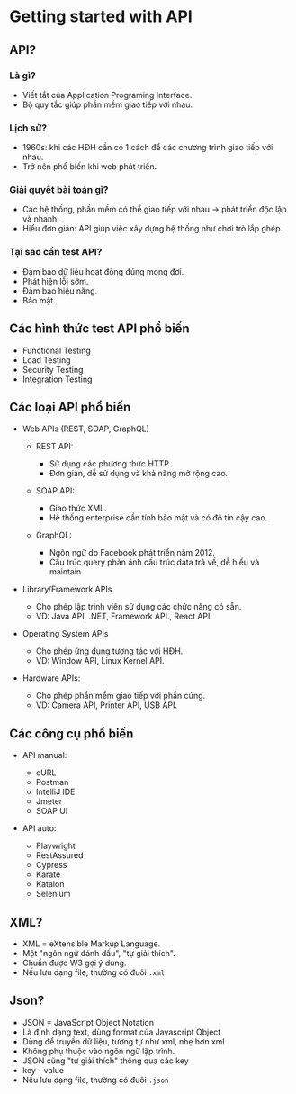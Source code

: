 # Getting started with API
## API?

### Là gì?
- Viết tắt của Application Programing Interface.
- Bộ quy tắc giúp phần mềm giao tiếp với nhau.

### Lịch sử?
- 1960s: khi các HĐH cần có 1 cách để các chương trình giao tiếp với nhau.
- Trở nên phổ biến khi web phát triển.

### Giải quyết bài toán gì?
- Các hệ thống, phần mềm có thể giao tiếp với nhau → phát triển độc lập và nhanh.
- Hiểu đơn giản: API giúp việc xây dựng hệ thống như chơi trò lắp ghép.

### Tại sao cần test API?
- Đảm bảo dữ liệu hoạt động đúng mong đợi.
- Phát hiện lỗi sớm.
- Đảm bảo hiệu năng.
- Bảo mật.

## Các hình thức test API phổ biến
- Functional Testing
- Load Testing
- Security Testing
- Integration Testing

## Các loại API phổ biến
- Web APIs (REST, SOAP, GraphQL)
    - REST API: 
        - Sử dụng các phương thức HTTP.
        - Đơn giản, dễ sử dụng và khả năng mở rộng cao.

    - SOAP API:
        - Giao thức XML.
        - Hệ thống enterprise cần tính bảo mật và có độ tin cậy cao.
    - GraphQL:
        - Ngôn ngữ do Facebook phát triển năm 2012.
        - Cấu trúc query phản ánh cấu trúc data trả về, dễ hiểu và maintain

- Library/Framework APIs
    - Cho phép lập trình viên sử dụng các chức năng có sẵn.
    - VD: Java API, .NET, Framework API., React API.

- Operating System APIs
    - Cho phép ứng dụng tương tác với HĐH.
    - VD: Window API, Linux Kernel API.

- Hardware APIs:
    - Cho phép phần mềm giao tiếp với phần cứng.
    - VD: Camera API, Printer API, USB API.

## Các công cụ phổ biến
- API manual:
    - cURL
    - Postman
    - IntelliJ IDE
    - Jmeter
    - SOAP UI

- API auto:
    - Playwright
    - RestAssured
    - Cypress
    - Karate
    - Katalon
    - Selenium

## XML?
- XML = eXtensible Markup Language.
- Một "ngôn ngữ đánh dấu", "tự giải thích".
- Chuẩn được W3 gợi ý dùng.
- Nếu lưu dạng file, thường có đuôi `.xml`


## Json?
- JSON = JavaScript Object Notation
- Là định dạng text, dùng format của Javascript Object
- Dùng để truyền dữ liệu, tương tự như xml, nhẹ hơn xml
- Không phụ thuộc vào ngôn ngữ lập trình.
- JSON cũng "tự giải thích" thông qua các key
- key - value
- Nếu lưu dạng file, thường có đuôi `.json`
